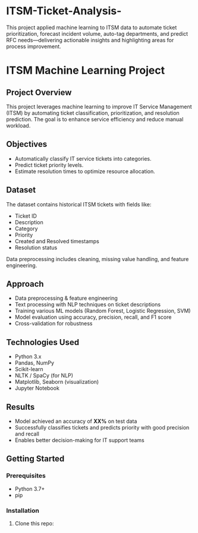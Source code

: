 # ITSM-Ticket-Analysis-
This project applied machine learning to ITSM data to automate ticket prioritization, forecast incident volume, auto-tag departments, and predict RFC needs—delivering actionable insights and highlighting areas for process improvement.
# ITSM Machine Learning Project

## Project Overview
This project leverages machine learning to improve IT Service Management (ITSM) by automating ticket classification, prioritization, and resolution prediction. The goal is to enhance service efficiency and reduce manual workload.

## Objectives
- Automatically classify IT service tickets into categories.
- Predict ticket priority levels.
- Estimate resolution times to optimize resource allocation.

## Dataset
The dataset contains historical ITSM tickets with fields like:
- Ticket ID
- Description
- Category
- Priority
- Created and Resolved timestamps
- Resolution status

Data preprocessing includes cleaning, missing value handling, and feature engineering.

## Approach
- Data preprocessing & feature engineering
- Text processing with NLP techniques on ticket descriptions
- Training various ML models (Random Forest, Logistic Regression, SVM)
- Model evaluation using accuracy, precision, recall, and F1 score
- Cross-validation for robustness

## Technologies Used
- Python 3.x
- Pandas, NumPy
- Scikit-learn
- NLTK / SpaCy (for NLP)
- Matplotlib, Seaborn (visualization)
- Jupyter Notebook

## Results
- Model achieved an accuracy of **XX%** on test data
- Successfully classifies tickets and predicts priority with good precision and recall
- Enables better decision-making for IT support teams

## Getting Started

### Prerequisites
- Python 3.7+
- pip

### Installation
1. Clone this repo:
